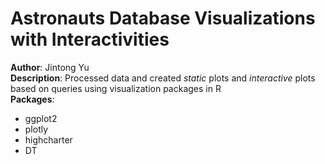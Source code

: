 # Astronauts Database Visualizations with Interactivities  
**Author**: Jintong Yu  
**Description**: Processed data and created *static* plots and *interactive* plots based on queries using visualization packages in R    
**Packages**:   
* ggplot2  
* plotly  
* highcharter  
* DT
